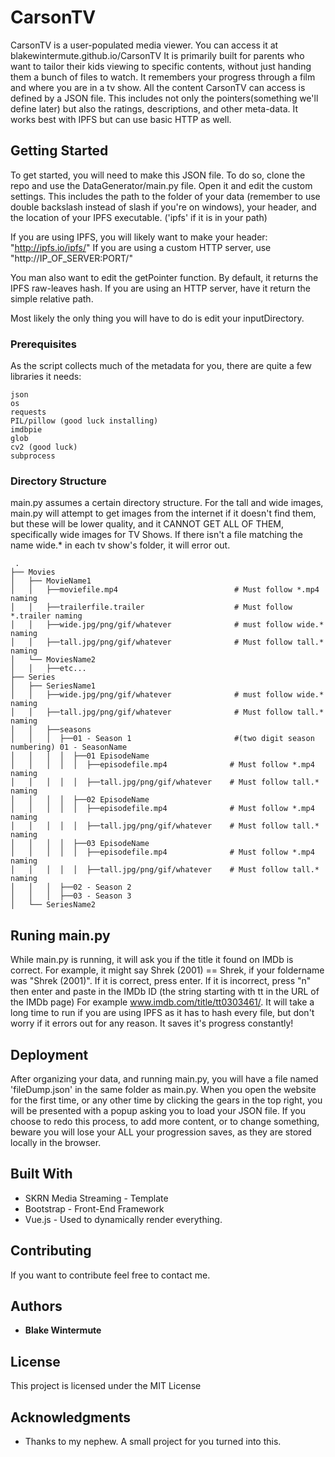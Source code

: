 # CarsonTV

CarsonTV is a user-populated media viewer. You can access it at blakewintermute.github.io/CarsonTV It is primarily built for parents who want to tailor their kids viewing to specific contents, without just handing them a bunch of files to watch. It remembers your progress through a film and where you are in a tv show. All the content CarsonTV can access is defined by a JSON file. This includes not only the pointers(something we'll define later) but also the ratings, descriptions, and other meta-data. It works best with IPFS but can use basic HTTP as well.

## Getting Started

 To get started, you will need to make this JSON file. To do so, clone the repo and use the DataGenerator/main.py file. Open it and edit the custom settings. This includes the path to the folder of your data (remember to use double backslash instead of slash if you're on windows), your header, and the location of your IPFS executable. ('ipfs' if it is in your path)
 
 If you are using IPFS, you will likely want to make your header: "http://ipfs.io/ipfs/"
 If you are using a custom HTTP server, use "http://IP_OF_SERVER:PORT/"
 
You man also want to edit the getPointer function. By default, it returns the IPFS raw-leaves hash. If you are using an HTTP server, have it return the simple relative path.
 
Most likely the only thing you will have to do is edit your inputDirectory.

### Prerequisites

As the script collects much of the metadata for you, there are quite a few libraries it needs:

```
json
os
requests
PIL/pillow (good luck installing)
imdbpie
glob
cv2 (good luck)
subprocess

```

### Directory Structure
main.py assumes a certain directory structure. For the tall and wide images, main.py will attempt to get images from the internet if it doesn't find them, but these will be lower quality, and it CANNOT GET ALL OF THEM, specifically wide images for TV Shows. If there isn't a file matching the name wide.* in each tv show's folder, it will error out. 
    
     .
    ├── Movies                    
    │   ├── MovieName1
    │   │   ├──moviefile.mp4                          # Must follow *.mp4 naming
    │   │   ├──trailerfile.trailer                    # Must follow *.trailer naming
    │   │   ├──wide.jpg/png/gif/whatever              # must follow wide.* naming
    │   │   ├──tall.jpg/png/gif/whatever              # Must follow tall.* naming
    │   └── MoviesName2 
    │   │   ├──etc...
    ├── Series                  
    │   ├── SeriesName1          
    │   │   ├──wide.jpg/png/gif/whatever              # must follow wide.* naming
    │   │   ├──tall.jpg/png/gif/whatever              # Must follow tall.* naming  
    │   │   ├──seasons
    │   │   │  ├──01 - Season 1                       #(two digit season numbering) 01 - SeasonName
    │   │   │  │  ├──01 EpisodeName
    │   │   │  │  │  ├──episodefile.mp4              # Must follow *.mp4 naming
    │   │   │  │  │  ├──tall.jpg/png/gif/whatever    # Must follow tall.* naming
    │   │   │  │  ├──02 EpisodeName 
    │   │   │  │  │  ├──episodefile.mp4              # Must follow *.mp4 naming
    │   │   │  │  │  ├──tall.jpg/png/gif/whatever    # Must follow tall.* naming
    │   │   │  │  ├──03 EpisodeName
    │   │   │  │  │  ├──episodefile.mp4              # Must follow *.mp4 naming
    │   │   │  │  │  ├──tall.jpg/png/gif/whatever    # Must follow tall.* naming
    │   │   │  ├──02 - Season 2                     
    │   │   │  ├──03 - Season 3
    │   └── SeriesName2 

## Runing main.py

While main.py is running, it will ask you if the title it found on IMDb is correct. For example, it might say Shrek (2001) == Shrek, if your foldername was "Shrek (2001)". If it is correct, press enter. If it is incorrect, press "n" then enter and paste in the IMDb ID (the string starting with tt in the URL of the IMDb page) For example www.imdb.com/title/tt0303461/. It will take a long time to run if you are using IPFS as it has to hash every file, but don't worry if it errors out for any reason. It saves it's progress constantly!

## Deployment

After organizing your data, and running main.py, you will have a file named 'fileDump.json' in the same folder as main.py. When you open the website for the first time, or any other time by clicking the gears in the top right, you will be presented with a popup asking you to load your JSON file. If you choose to redo this process, to add more content, or to change something, beware you will lose your ALL your progression saves, as they are stored locally in the browser. 

## Built With

* SKRN Media Streaming - Template
* Bootstrap - Front-End Framework
* Vue.js - Used to dynamically render everything.

## Contributing

If you want to contribute feel free to contact me. 
 

## Authors

* **Blake Wintermute**


## License

This project is licensed under the MIT License

## Acknowledgments

* Thanks to my nephew. A small project for you turned into this. 
